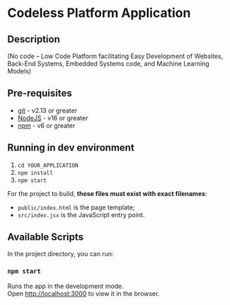 #  Codeless Platform Application


## Description
(No code – Low Code Platform facilitating Easy Development of Websites, Back-End Systems, Embedded Systems code, and Machine Learning Models)

## Pre-requisites

- [git](https://git-scm.com/) - v2.13 or greater
- [NodeJS](https://nodejs.org/en/) - v16 or greater
- [npm](https://www.npmjs.com/) - v6 or greater

## Running in dev environment

1. `cd YOUR_APPLICATION`
2. `npm install`
3. `npm start`

For the project to build, **these files must exist with exact filenames**:

- `public/index.html` is the page template;
- `src/index.jsx` is the JavaScript entry point.

## Available Scripts

In the project directory, you can run:
### `npm start`

Runs the app in the development mode.<br>
Open [http://localhost:3000](http://localhost:3000) to view it in the browser.
